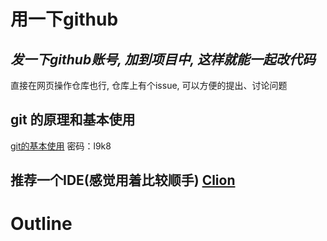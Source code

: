 # 用一下github  
## _发一下github账号, 加到项目中, 这样就能一起改代码_  
直接在网页操作仓库也行, 仓库上有个issue, 可以方便的提出、讨论问题
## git 的原理和基本使用  
[git的基本使用](https://pan.baidu.com/s/1L9VEA2TVYM6JnCyvvWuUkw/ ) 密码：l9k8 
## 推荐一个IDE(感觉用着比较顺手)  [Clion](https://www.jetbrains.com/clion/)
# Outline
